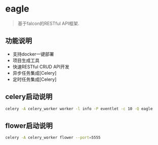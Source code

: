 # eagle
> 基于falcon的RESTful API框架.

## 功能说明
- 支持docker一键部署
- 项目生成工具
- 快速RESTful CRUD API开发
- 异步任务集成[Celery]
- 定时任务集成[Celery]

## celery启动说明
```bash
celery -A celery_worker worker -l info -P eventlet -c 10 -Q eagle
```

## flower启动说明
```bash
celery -A celery_worker flower --port=5555
```